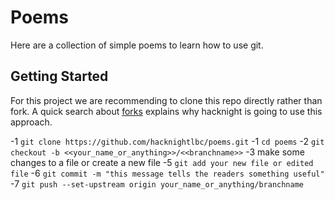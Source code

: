 # Poems

Here are a collection of simple poems to learn how to use git.

## Getting Started

For this project we are recommending to clone this repo directly rather than fork.
A quick search about [forks](https://stackoverflow.com/questions/6286571/are-git-forks-actually-git-clones) explains why hacknight is going to use
this approach. 

-1 `git clone https://github.com/hacknightlbc/poems.git`
-1 `cd poems`
-2 `git checkout -b <<your_name_or_anything>>/<<branchname>>`
-3 make some changes to a file or create a new file
-5 `git add your new file or edited file` 
-6 `git commit -m "this message tells the readers something useful"`
-7 `git push --set-upstream origin your_name_or_anything/branchname`